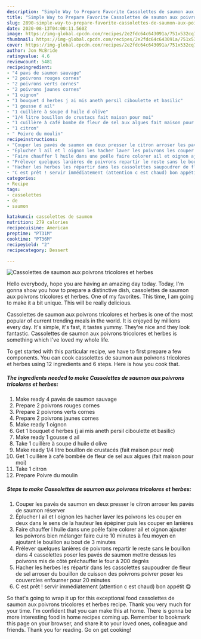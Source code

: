 ```yaml
---
description: "Simple Way to Prepare Favorite Cassolettes de saumon aux poivrons tricolores et herbes"
title: "Simple Way to Prepare Favorite Cassolettes de saumon aux poivrons tricolores et herbes"
slug: 2890-simple-way-to-prepare-favorite-cassolettes-de-saumon-aux-poivrons-tricolores-et-herbes
date: 2020-08-13T04:00:11.560Z
image: https://img-global.cpcdn.com/recipes/2e2fdc64c643091a/751x532cq70/cassolettes-de-saumon-aux-poivrons-tricolores-et-herbes-photo-principale-de-la-recette.jpg
thumbnail: https://img-global.cpcdn.com/recipes/2e2fdc64c643091a/751x532cq70/cassolettes-de-saumon-aux-poivrons-tricolores-et-herbes-photo-principale-de-la-recette.jpg
cover: https://img-global.cpcdn.com/recipes/2e2fdc64c643091a/751x532cq70/cassolettes-de-saumon-aux-poivrons-tricolores-et-herbes-photo-principale-de-la-recette.jpg
author: Jon McBride
ratingvalue: 4.6
reviewcount: 5481
recipeingredient:
- "4 pavs de saumon sauvage"
- "2 poivrons rouges cornes"
- "2 poivrons verts cornes"
- "2 poivrons jaunes cornes"
- "1 oignon"
- "1 bouquet d herbes j ai mis aneth persil ciboulette et basilic"
- "1 gousse d ail"
- "1 cuillère à soupe d huile d olive"
- "1/4 litre bouillon de crustacs fait maison pour moi"
- "1 cuillère à café bombe de fleur de sel aux algues fait maison pour moi"
- "1 citron"
- " Poivre du moulin"
recipeinstructions:
- "Couper les pavés de saumon en deux presser le citron arroser les pavés de saumon réserver"
- "Éplucher l ail et l oignon les hacher laver les poivrons les couper en deux dans le sens de la hauteur les épépiner puis les couper en lanières"
- "Faire chauffer l huile dans une poêle faire colorer ail et oignon ajouter les poivrons bien mélanger faire cuire 10 minutes à feu moyen en ajoutant le bouillon au bout de 3 minutes"
- "Prélever quelques lanières de poivrons repartir le reste sans le bouillon dans 4 cassolettes poser les pavés de saumon mettre dessus les poivrons mis de côté préchauffer le four à 200 degrés"
- "Hacher les herbes les répartir dans les cassolettes saupoudrer de fleur de sel arroser du bouillon de cuisson des poivrons poivrer poser les couvercles enfourner pour 20 minutes"
- "C est prêt ! servir immédiatement (attention c est chaud) bon appétit 😋"
categories:
- Recipe
tags:
- cassolettes
- de
- saumon

katakunci: cassolettes de saumon 
nutrition: 279 calories
recipecuisine: American
preptime: "PT31M"
cooktime: "PT36M"
recipeyield: "2"
recipecategory: Dessert

---
```



![Cassolettes de saumon aux poivrons tricolores et herbes](https://img-global.cpcdn.com/recipes/2e2fdc64c643091a/751x532cq70/cassolettes-de-saumon-aux-poivrons-tricolores-et-herbes-photo-principale-de-la-recette.jpg)

Hello everybody, hope you are having an amazing day today. Today, I'm gonna show you how to prepare a distinctive dish, cassolettes de saumon aux poivrons tricolores et herbes. One of my favorites. This time, I am going to make it a bit unique. This will be really delicious.



Cassolettes de saumon aux poivrons tricolores et herbes is one of the most popular of current trending meals in the world. It is enjoyed by millions every day. It's simple, it's fast, it tastes yummy. They're nice and they look fantastic. Cassolettes de saumon aux poivrons tricolores et herbes is something which I've loved my whole life.


To get started with this particular recipe, we have to first prepare a few components. You can cook cassolettes de saumon aux poivrons tricolores et herbes using 12 ingredients and 6 steps. Here is how you cook that.

<!--inarticleads1-->

##### The ingredients needed to make Cassolettes de saumon aux poivrons tricolores et herbes:

1. Make ready 4 pavés de saumon sauvage
1. Prepare 2 poivrons rouges cornes
1. Prepare 2 poivrons verts cornes
1. Prepare 2 poivrons jaunes cornes
1. Make ready 1 oignon
1. Get 1 bouquet d herbes (j ai mis aneth persil ciboulette et basilic)
1. Make ready 1 gousse d ail
1. Take 1 cuillère à soupe d huile d olive
1. Make ready 1/4 litre bouillon de crustacés (fait maison pour moi)
1. Get 1 cuillère à café bombée de fleur de sel aux algues (fait maison pour moi)
1. Take 1 citron
1. Prepare  Poivre du moulin




<!--inarticleads2-->

##### Steps to make Cassolettes de saumon aux poivrons tricolores et herbes:

1. Couper les pavés de saumon en deux presser le citron arroser les pavés de saumon réserver
1. Éplucher l ail et l oignon les hacher laver les poivrons les couper en deux dans le sens de la hauteur les épépiner puis les couper en lanières
1. Faire chauffer l huile dans une poêle faire colorer ail et oignon ajouter les poivrons bien mélanger faire cuire 10 minutes à feu moyen en ajoutant le bouillon au bout de 3 minutes
1. Prélever quelques lanières de poivrons repartir le reste sans le bouillon dans 4 cassolettes poser les pavés de saumon mettre dessus les poivrons mis de côté préchauffer le four à 200 degrés
1. Hacher les herbes les répartir dans les cassolettes saupoudrer de fleur de sel arroser du bouillon de cuisson des poivrons poivrer poser les couvercles enfourner pour 20 minutes
1. C est prêt ! servir immédiatement (attention c est chaud) bon appétit 😋




So that's going to wrap it up for this exceptional food cassolettes de saumon aux poivrons tricolores et herbes recipe. Thank you very much for your time. I'm confident that you can make this at home. There is gonna be more interesting food in home recipes coming up. Remember to bookmark this page on your browser, and share it to your loved ones, colleague and friends. Thank you for reading. Go on get cooking!
